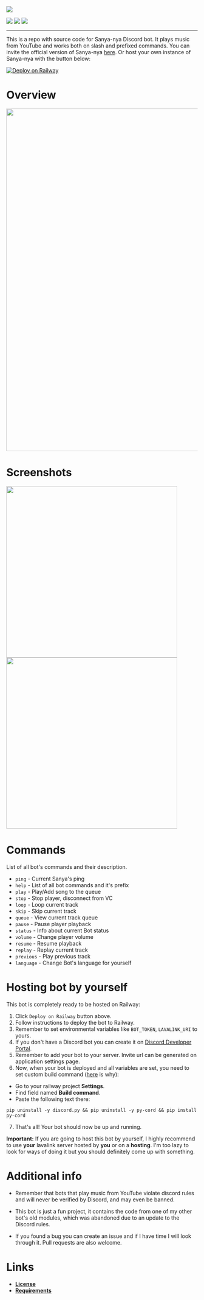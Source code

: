 <img src="https://github.com/JokelBaf/Sanya-Nya/assets/60827680/e9c74055-d5b9-4c13-805a-8bd252fb1eb6">

![](https://img.shields.io/badge/bot_version-v1.1.0-%23ebd8c3?style=for-the-badge&logo=python&logoColor=white) ![](https://img.shields.io/badge/bot_languages-russian_/_english-%23c5d9d7?style=for-the-badge) ![](https://img.shields.io/badge/maintained-yes-%d4a36e?style=for-the-badge) 
****

This is a repo with source code for Sanya-nya Discord bot. It plays music from YouTube and works both on slash and prefixed commands. You can invite the official version of Sanya-nya [here](https://discord.com/api/oauth2/authorize?client_id=1028248893600841748&permissions=2184563712&scope=bot%20applications.commands). Or host your own instance of Sanya-nya with the button below:

[![Deploy on Railway](https://railway.app/button.svg)](https://railway.app/template/W-FL4b?referralCode=XzPSfV)

# Overview
<img src="https://github.com/JokelBaf/Sanya-Nya/assets/60827680/215393c3-7241-4ff8-bf91-248eb1e09a89" width="900">

# Screenshots
<img src="https://github.com/JokelBaf/Sanya-Nya/assets/60827680/ba328ccc-5b35-4976-acf0-1d4628147a01" width="450">
<img src="https://github.com/JokelBaf/Sanya-Nya/assets/60827680/01cb66f7-8cf6-4b66-89f2-3989a1befbb2" width="450">

# Commands
List of all bot's commands and their description.

- `ping` - Current Sanya's ping
- `help` - List of all bot commands and it's prefix
- `play` - Play/Add song to the queue
- `stop` - Stop player, disconnect from VC
- `loop` - Loop current track
- `skip` - Skip current track
- `queue` - View current track queue
- `pause` - Pause player playback
- `status` - Info about current Bot status
- `volume` - Change player volume
- `resume` - Resume playback
- `replay` - Replay current track
- `previous` - Play previous track
- `language` - Change Bot's language for yourself

# Hosting bot by yourself
This bot is completely ready to be hosted on Railway:
1. Click `Deploy on Railway` button above.
2. Follow instructions to deploy the bot to Railway.
3. Remember to set environmental variables like `BOT_TOKEN`, `LAVALINK_URI` to yours.
4. If you don't have a Discord bot you can create it on [Discord Developer Portal](https://discord.com/developers/applications).
5. Remember to add your bot to your server. Invite url can be generated on application settings page.
6. Now, when your bot is deployed and all variables are set, you need to set custom build command ([here](https://github.com/JokelBaf/Sanya-Nya/issues/5#issuecomment-1556309834) is why):
  - Go to your railway project **Settings**.
  - Find field named **Build command**.
  - Paste the following text there:
  ```
  pip uninstall -y discord.py && pip uninstall -y py-cord && pip install py-cord
  ```
7. That's all! Your bot should now be up and running.

**Important:** If you are going to host this bot by yourself, I highly recommend to use **your** lavalink server hosted by **you** or on a **hosting**. I'm too lazy to look for ways of doing it but you should definitely come up with something.

# Additional info
- Remember that bots that play music from YouTube violate discord rules and will never be verified by Discord, and may even be banned.

- This bot is just a fun project, it contains the code from one of my other bot's old modules, which was abandoned due to an update to the Discord rules.

- If you found a bug you can create an issue and if I have time I will look through it. Pull requests are also welcome.

# Links
- **[License](https://github.com/RealSosiso4ka/Sanya-Nya/blob/master/LICENSE)** 
- **[Requirements](https://github.com/RealSosiso4ka/Sanya-Nya/blob/master/requirements.txt)**
